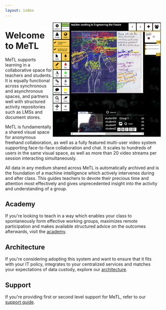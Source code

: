 ```yaml
---
layout: index
---
```


<img src="images/ironman-full.png" alt="MeTL Collaboration" align="right" width="350px" class="text-image"/>

<h1>Welcome to MeTL</h1>

MeTL supports learning in a collaborative space for teachers and students. It is equally functional across synchronous and asynchronous spaces, and partners well with structured activity repositories such as LMSs and document stores. 

MeTL is fundamentally a shared visual space for anonymous freehand collaboration, as well as a fully featured multi-user video system supporting face-to-face collaboration and chat. It scales to hundreds of users in the same visual space, as well as more than 20 video streams per session interacting simultaneously.

All data in any medium shared across MeTL is automatically archived and is the foundation of a machine intelligence which actively intervenes during and after class. This guides teachers to devote their precious time and attention most effectively and gives unprecedented insight into the activity and understanding of a group.

<!--
## Executive

If you're in senior management and looking to take advantage of cloud and machine learning, or you're looking to 
maximize utilization of smartboard and tablet fleets you've already established, 
view our [executive](executive.html) proposition.
-->

## Academy

If you're looking to teach in a way which enables your class to spontaneously form effective working groups, maximizes remote participation and makes available structured advice on the outcomes afterwards, visit the [academy](academy.html).

## Architecture

If you're considering adopting this system and want to ensure that it fits with your IT policy, integrates to your centralized services and matches your expectations of data custody, explore our [architecture](architecture.html).

## Support

If you're providing first or second level support for MeTL, refer to our [support guide](support.html).